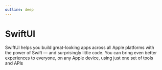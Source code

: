 ```yaml
---
outline: deep
---
```


# SwiftUI
SwiftUI helps you build great-looking apps across all Apple platforms with the power of Swift — and surprisingly little code.
You can bring even better experiences to everyone, on any Apple device, using just one set of tools and APIs
